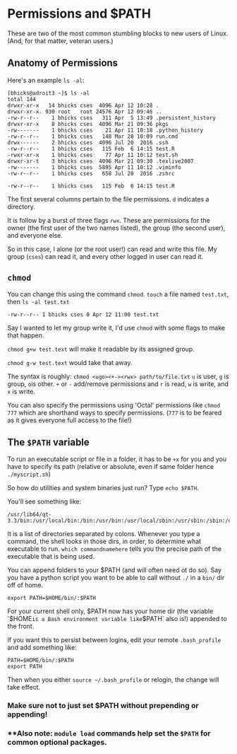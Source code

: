 # Permissions and $PATH

These are two of the most common stumbling blocks to new users of Linux. (And,
for that matter, veteran users.)

## Anatomy of Permissions
Here's an example `ls -al`:
```
[bhicks@adroit3 ~]$ ls -al
total 144
drwxr-xr-x   14 bhicks cses  4096 Apr 12 10:28 .
drwxr-xr-x. 930 root   root 24576 Apr 12 09:46 ..
-rw-r--r--    1 bhicks cses   311 Apr  5 13:49 .persistent_history
drwxr-xr-x    8 bhicks cses  4096 Mar 21 09:36 pkgs
-rw-------    1 bhicks cses    21 Apr 11 10:18 .python_history
-rw-r--r--    1 bhicks cses   148 Mar 28 10:09 run.cmd
drwx------    2 bhicks cses  4096 Jul 20  2016 .ssh
-rw-r--r--    1 bhicks cses   115 Feb  6 14:15 test.R
-rwxr-xr-x    1 bhicks cses    77 Apr 11 10:12 test.sh
drwxr-xr-t    3 bhicks cses  4096 Mar 21 09:30 .texlive2007
-rw-------    1 bhicks cses  5895 Apr 11 10:12 .viminfo
-rw-r--r--    1 bhicks cses   658 Jul 20  2016 .zshrc
```

```
-rw-r--r--    1 bhicks cses   115 Feb  6 14:15 test.R
```

The first several columns pertain to the file permissions. `d` indicates a directory.

It is follow by a burst of three flags `rwx`. These are permissions for the owner
(the first user of the two names listed), the group (the second user), and everyone else.

So in this case, I alone (or the root user!) can read and write this file. My group (`cses`) can read it, and every other logged in user can read it.

## `chmod`
You can change this using the command `chmod`. `touch` a file named `test.txt`,
then `ls -al test.txt`
```
-rw-r--r-- 1 bhicks cses 0 Apr 12 11:00 test.txt
```

Say I wanted to let my group write it, I'd use `chmod` with some flags to make that happen.

`chmod g+w test.text` will make it readable by its assigned group.

`chmod g-w test.text` would take that away.

The syntax is roughly: `chmod <ugo><+-><rwx> path/to/file.txt`
`u` is user, `g` is group, `o`is other. `+` or `-` add/remove permissions and `r` is read, `w` is write, and `x` is write.

You can also specify the permissions using 'Octal' permissions like `chmod 777` which are shorthand ways to specify permissions. (`777` is to be feared as it gives everyone full access to the file!)

## The `$PATH` variable

To run an executable script or file in a folder, it has to be `+x` for you and you have to specify its path (relative or absolute, even if same folder hence `./myscript.sh`)

So how do utilities and system binaries just run? Type `echo $PATH`.

You'll see something like:
```
/usr/lib64/qt-3.3/bin:/usr/local/bin:/bin:/usr/bin:/usr/local/sbin:/usr/sbin:/sbin:/opt/puppetlabs/bin:/opt/dell/srvadmin/bin:/home/bhicks/bin
```

It is a list of directories separated by colons. Whenever you type a command,
the shell looks in those dirs, in order, to determine what executable to run.
`which commandnamehere` tells you the precise path of the executable that is being used.

You can append folders to your $PATH (and will often need ot do so). Say you have a python script
you want to be able to call without `./` in a `bin/` dir off of home.

```
export PATH=$HOME/bin/:$PATH
```
For your current shell only, $PATH now has your home dir (the variable `$HOME` is
a Bash environment variable like `$PATH` also is!) appended to the front.

If you want this to persist between logins, edit your remote `.bash_profile` and add something like:
```
PATH=$HOME/bin/:$PATH
export PATH
```

Then when you either `source ~/.bash_profile` or relogin, the change will take effect.

### **Make sure not to just set $PATH without prepending or appending!**

### **Also note: `module load` commands help set the `$PATH` for common optional packages.

